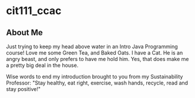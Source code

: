 # cit111_ccac

## About Me
   Just trying to keep my head above water in an Intro Java Programming course! Love me some Green Tea, and Baked Oats. 
   I have a Cat. He is an angry beast, and only prefers to have me hold him. Yes, that does make me a pretty big deal in the house.
   
   Wise words to end my introduction brought to you from my Sustainability Professor: "Stay healthy, eat right, exercise, wash hands, recycle, read and stay positive!"
